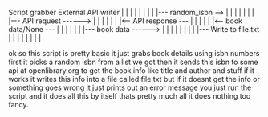 Script          grabber          External API          writer
  |                |                  |                  |
  |                |                  |                  |
  |--- random_isbn -->                |                  |
  |                |                  |                  |
  |                |--- API request ------>              |
  |                |                  |                  |
  |                |<-- API response ---                 |
  |                |                  |                  |
  |<-- book data/None ---             |                  |
  |                |                  |                  |
  |--- book data ------>              |                  |
  |                |                  |                  |
  |                |                  |--- Write to file.txt
  |                |                  |                  |
  |                |                  |                  |

ok so this script is pretty basic it just grabs book details using isbn numbers first it picks a random isbn from a list we got then it sends this isbn to some api at openlibrary.org to get the book info like title and author and stuff if it works it writes this info into a file called file.txt but if it doesnt get the info or something goes wrong it just prints out an error message you just run the script and it does all this by itself thats pretty much all it does nothing too fancy.